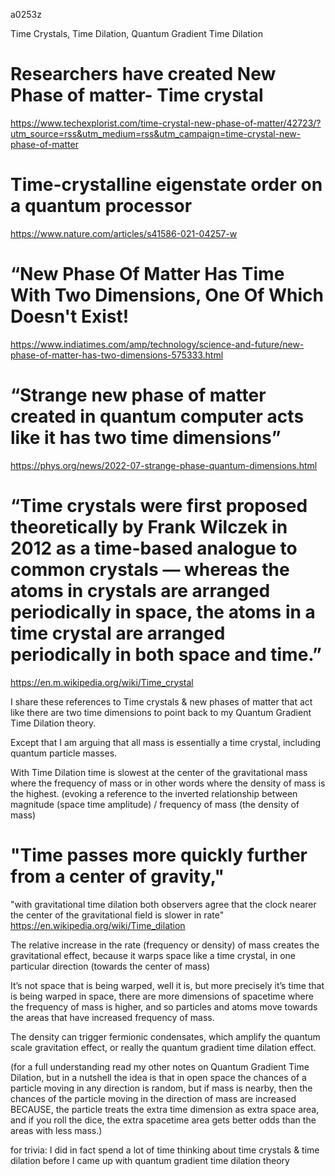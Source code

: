 a0253z

Time Crystals, Time Dilation, Quantum Gradient Time Dilation

# Researchers have created New Phase of matter- Time crystal
https://www.techexplorist.com/time-crystal-new-phase-of-matter/42723/?utm_source=rss&utm_medium=rss&utm_campaign=time-crystal-new-phase-of-matter

# Time-crystalline eigenstate order on a quantum processor
https://www.nature.com/articles/s41586-021-04257-w

# “New Phase Of Matter Has Time With Two Dimensions, One Of Which Doesn't Exist!
https://www.indiatimes.com/amp/technology/science-and-future/new-phase-of-matter-has-two-dimensions-575333.html

# “Strange new phase of matter created in quantum computer acts like it has two time dimensions”
https://phys.org/news/2022-07-strange-phase-quantum-dimensions.html

# “Time crystals were first proposed theoretically by Frank Wilczek in 2012 as a time-based analogue to common crystals — whereas the atoms in crystals are arranged periodically in space, the atoms in a time crystal are arranged periodically in both space and time.”
https://en.m.wikipedia.org/wiki/Time_crystal

I share these references to Time crystals & new phases of matter that act like there are two time dimensions to point back to my Quantum Gradient Time Dilation theory.

Except that I am arguing that all mass is essentially a time crystal, including quantum particle masses.

With Time Dilation time is slowest at the center of the gravitational mass where the frequency of mass or in other words where the density of mass is the highest. (evoking a reference to the inverted relationship between magnitude (space time amplitude) / frequency of mass (the density of mass)

# "Time passes more quickly further from a center of gravity,"
"with gravitational time dilation both observers agree that the clock nearer the center of the gravitational field is slower in rate"
https://en.wikipedia.org/wiki/Time_dilation

The relative increase in the rate (frequency or density) of mass creates the gravitational effect, because it warps space like a time crystal, in one particular direction (towards the center of mass)

It’s not space that is being warped, well it is, but more precisely it’s time that is being warped in space, there are more dimensions of spacetime where the frequency of mass is higher, and so particles and atoms move towards the areas that have increased frequency of mass.

The density can trigger fermionic condensates, which amplify the quantum scale gravitation effect, or really the quantum gradient time dilation effect.

(for a full understanding read my other notes on Quantum Gradient Time Dilation, but in a nutshell the idea is that in open space the chances of a particle moving in any direction is random, but if mass is nearby, then the chances of the particle moving in the direction of mass are increased BECAUSE, the particle treats the extra time dimension as extra space area, and if you roll the dice, the extra spacetime area gets better odds than the areas with less mass.)

for trivia: I did in fact spend a lot of time thinking about time crystals & time dilation before I came up with quantum gradient time dilation theory
